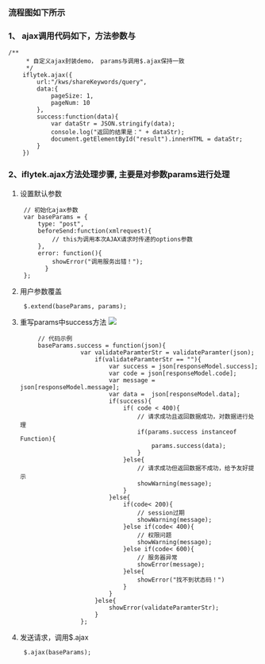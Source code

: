 ### 流程图如下所示
### 1、 ajax调用代码如下，方法参数与

    /**
		 * 自定义ajax封装demo， params与调用$.ajax保持一致
		 */
		iflytek.ajax({
			url:"/kws/shareKeywords/query",
			data:{
				pageSize: 1,
				pageNum: 10
			},
			success:function(data){
				var dataStr = JSON.stringify(data);
				console.log("返回的结果是：" + dataStr);
				document.getElementById("result").innerHTML = dataStr;  
			}
		})

### 2、iflytek.ajax方法处理步骤, 主要是对参数params进行处理
1. 设置默认参数
 
  
	    // 初始化ajax参数
    	var baseParams = {
    		type: "post",
    		beforeSend:function(xmlrequest){
    			// this为调用本次AJAX请求时传递的options参数
    		},
    		error: function(){
    			showError("调用服务出错！");
    		  }	
    	};		

2. 用户参数覆盖

    	$.extend(baseParams, params);

3. 重写params中success方法
![](/koala/view/view1/ajax.PNG)

            // 代码示例
			baseParams.success = function(json){
						var validateParamterStr = validateParamter(json);
							if(validateParamterStr == ""){
								var success = json[responseModel.success];
								var code = json[responseModel.code];
								var message =  json[responseModel.message];
								var data =  json[responseModel.data];
								if(success){
									if( code < 400){
										// 请求成功且返回数据成功，对数据进行处理
										if(params.success instanceof Function){
											params.success(data);
										}
									}else{
										// 请求成功但返回数据不成功，给予友好提示
										showWarning(message);
									}
								}else{
									if(code< 200){
										// session过期
										showWarning(message);
									}else if(code< 400){
										// 权限问题
										showWarning(message);
									}else if(code< 600){
										// 服务器异常
										showError(message);
									}else{
										showError("找不到状态码！")
									}
								}
							}else{
								showError(validateParamterStr);
							}
						};

4. 发送请求，调用$.ajax

		$.ajax(baseParams);
